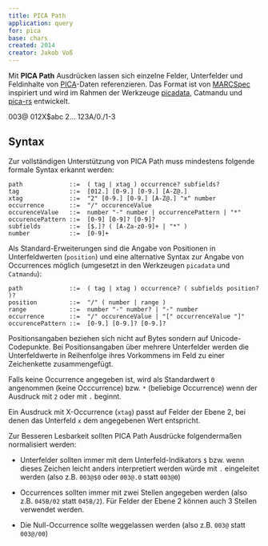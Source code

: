 ```yaml
---
title: PICA Path
application: query
for: pica
base: chars
created: 2014
creator: Jakob Voß
---
```


Mit **PICA Path** Ausdrücken lassen sich einzelne Felder, Unterfelder und Feldinhalte von [PICA](../pica)-Daten referenzieren. Das Format ist von [MARCSpec](marcspec) inspiriert und wird im Rahmen der Werkzeuge [picadata](https://metacpan.org/dist/PICA-Data/view/script/picadata), Catmandu und [pica-rs](https://github.com/deutsche-nationalbibliothek/pica-rs) entwickelt.

<example title="Beispiele">
003@
012X$abc
2...
123A/0./1-3
</example>

## Syntax

Zur vollständigen Unterstützung von PICA Path muss mindestens folgende formale Syntax erkannt werden:

~~~
path             ::=  ( tag | xtag ) occurrence? subfields?
tag              ::=  [012.] [0-9.] [0-9.] [A-Z@.]
xtag             ::=  "2" [0-9.] [0-9.] [A-Z@.] "x" number
occurrence       ::=  "/" occurenceValue
occurenceValue   ::=  number "-" number | occurrencePattern | "*"
occurencePattern ::=  [0-9] [0-9]? [0-9]?
subfields        ::=  [$.]? ( [A-Za-z0-9]+ | "*" )
number           ::=  [0-9]+
~~~

Als Standard-Erweiterungen sind die Angabe von Positionen in Unterfeldwerten (`position`) und eine alternative Syntax zur Angabe von Occurrences möglich (umgesetzt in den Werkzeugen `picadata` und `Catmandu`):

~~~
path             ::=  ( tag | xtag ) occurrence? ( subfields position? )?
position         ::=  "/" ( number | range ) 
range            ::=  number "-" number? | "-" number
occurrence       ::=  "/" occurenceValue | "[" occurrenceValue "]"
occurencePattern ::=  [0-9.] [0-9.]? [0-9.]?
~~~

Positionsangaben beziehen sich nicht auf Bytes sondern auf Unicode-Codepunkte. Bei Positionsangaben über mehrere Unterfelder werden die Unterfeldwerte in Reihenfolge ihres Vorkommens im Feld zu einer Zeichenkette zusammengefügt.

Falls keine Occurrence angegeben ist, wird als Standardwert `0` angenommen (keine Occcurrence) bzw. `*` (beliebige Occurrence) wenn der Ausdruck mit `2` oder mit `.` beginnt.

Ein Ausdruck mit X-Occurrence (`xtag`) passt auf Felder der Ebene 2, bei denen das Unterfeld `x` dem angegebenen Wert entspricht.

Zur Besseren Lesbarkeit sollten PICA Path Ausdrücke folgendermaßen normalisiert werden:

* Unterfelder sollten immer mit dem Unterfeld-Indikators `$` bzw. wenn dieses Zeichen leicht anders interpretiert werden würde mit `.` eingeleitet werden (also z.B. `003@$0` oder `003@.0` statt `003@0`)

* Occurrences sollten immer mit zwei Stellen angegeben werden (also z.B. `045B/02` statt `045B/2`). Für Felder der Ebene 2 können auch 3 Stellen verwendet werden.

* Die Null-Occurrence sollte weggelassen werden (also z.B. `003@` statt `003@/00`)

